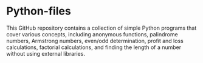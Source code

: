 # Python-files
This GitHub repository contains a collection of simple Python programs that cover various concepts, including anonymous functions, palindrome numbers, Armstrong numbers, even/odd determination, profit and loss calculations, factorial calculations, and finding the length of a number without using external libraries.
